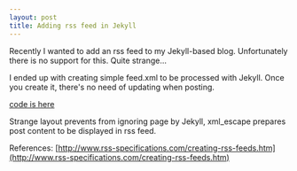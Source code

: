 ```yaml
---
layout: post
title: Adding rss feed in Jekyll
---
```


Recently I wanted to add an rss feed to my Jekyll-based blog. Unfortunately there is no support for this. Quite strange...

I ended up with creating simple feed.xml to be processed with Jekyll. Once you create it, there's no need of updating when posting.

[code is here](http://pewniak747.github.com/snippets/2010/02/08/jekyll_feed.html)

Strange layout prevents from ignoring page by Jekyll, xml_escape prepares post content to be displayed in rss feed.

References: [http://www.rss-specifications.com/creating-rss-feeds.htm](http://www.rss-specifications.com/creating-rss-feeds.htm)
